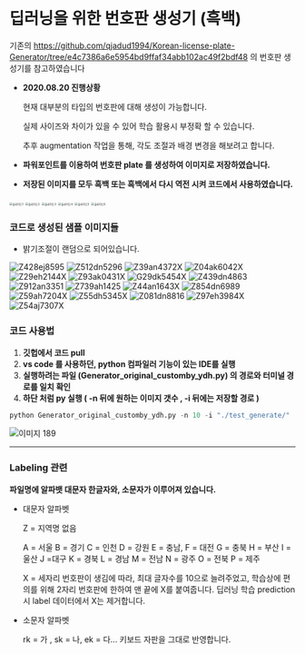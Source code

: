 # 딥러닝을 위한 번호판 생성기 (흑백)

기존의
 https://github.com/qjadud1994/Korean-license-plate-Generator/tree/e4c7386a6e5954bd9ffaf34abb102ac49f2bdf48 의 번호판 생성기를 참고하였습니다 



- **2020.08.20 진행상황**

  현재 대부분의 타입의 번호판에 대해 생성이 가능합니다.

  실제 사이즈와 차이가 있을 수 있어 학습 활용시 부정확 할 수 있습니다.

  추후 augmentation 작업을 통해, 각도 조절과 배경 변경을 해보려고 합니다.

- **파워포인트를 이용하여 번호판 plate 를 생성하여 이미지로 저장하였습니다.**



- **저장된 이미지를 모두 흑백 또는 흑백에서 다시 역전 시켜 코드에서 사용하였습니다.**

<img src="https://user-images.githubusercontent.com/58680436/90756872-d4132980-e317-11ea-9799-2b57256580e1.PNG" alt="슬라이드1" style="zoom:33%;" />
<img src="https://user-images.githubusercontent.com/58680436/90756875-d5445680-e317-11ea-9f7c-c2901a96f5dd.PNG" alt="슬라이드2" style="zoom:33%;" />
<img src="https://user-images.githubusercontent.com/58680436/90756878-d5445680-e317-11ea-90ed-4bd953e28bc8.PNG" alt="슬라이드3" style="zoom:33%;" />
<img src="https://user-images.githubusercontent.com/58680436/90756881-d5dced00-e317-11ea-8307-eebdcfd1d7e6.PNG" alt="슬라이드4" style="zoom:33%;" />
<img src="https://user-images.githubusercontent.com/58680436/90756884-d6758380-e317-11ea-8cb7-d1b7af50b9ee.PNG" alt="슬라이드5" style="zoom:33%;" />
<img src="https://user-images.githubusercontent.com/58680436/90756885-d6758380-e317-11ea-9958-b18e900c4cc4.PNG" alt="슬라이드6" style="zoom:33%;" />



### 코드로 생성된 샘플 이미지들 

* 밝기조절이 랜덤으로 되어있습니다. 

![Z428ej8595](https://user-images.githubusercontent.com/58680436/90756820-c8276780-e317-11ea-8a67-aacff2e88d0a.jpg)
![Z512dn5296](https://user-images.githubusercontent.com/58680436/90756827-c8bffe00-e317-11ea-9a53-6b0d4e2d4ed1.jpg)
![Z39an4372X](https://user-images.githubusercontent.com/58680436/90756830-c9589480-e317-11ea-9443-3650eaef0169.jpg)
![Z04ak6042X](https://user-images.githubusercontent.com/58680436/90756831-c9589480-e317-11ea-9d1c-c0507d9fa0e3.jpg)
![Z29eh2144X](https://user-images.githubusercontent.com/58680436/90756832-c9f12b00-e317-11ea-848c-803d7d632f17.jpg)
![Z93ak0431X](https://user-images.githubusercontent.com/58680436/90756833-c9f12b00-e317-11ea-9986-b6ab5fe35497.jpg)
![G29dk5454X](https://user-images.githubusercontent.com/58680436/90756835-ca89c180-e317-11ea-8716-e1b18ed42d0a.jpg)
![Z439dn4863](https://user-images.githubusercontent.com/58680436/90756837-ca89c180-e317-11ea-8223-a668c44fc1ce.jpg)
![Z912an3351](https://user-images.githubusercontent.com/58680436/90756839-cb225800-e317-11ea-98cf-1c85377dd664.jpg)
![Z739ah1425](https://user-images.githubusercontent.com/58680436/90756841-cbbaee80-e317-11ea-9055-a531ec88e497.jpg)
![Z44an1643X](https://user-images.githubusercontent.com/58680436/90756845-cbbaee80-e317-11ea-8920-337fbc7a26aa.jpg)
![Z854dn6989](https://user-images.githubusercontent.com/58680436/90756846-cc538500-e317-11ea-98f0-7be1654a8f9f.jpg)
![Z59ah7204X](https://user-images.githubusercontent.com/58680436/90756848-cc538500-e317-11ea-9a13-53bbb3a3d97b.jpg)
![Z55dh5345X](https://user-images.githubusercontent.com/58680436/90756849-ccec1b80-e317-11ea-87c7-5326867daa5e.jpg)
![Z081dn8816](https://user-images.githubusercontent.com/58680436/90756850-ccec1b80-e317-11ea-9765-bbccbe30e8d5.jpg)
![Z97eh3984X](https://user-images.githubusercontent.com/58680436/90756853-cd84b200-e317-11ea-940e-aa2abc18dba3.jpg)
![Z54aj7307X](https://user-images.githubusercontent.com/58680436/90756858-ce1d4880-e317-11ea-9dca-1033790f2810.jpg)



### 코드 사용법

1. **깃헙에서 코드 pull**
2. **vs code 를 사용하던, python 컴파일러 기능이 있는 IDE를 실행**
3. **실행하려는 파일 (Generator_original_customby_ydh.py) 의 경로와 터미널 경로를 일치 확인**
4. **하단 처럼 py 실행 ( -n 뒤에 원하는 이미지 갯수 , -i 뒤에는 저장할 경로 )**

```python
python Generator_original_customby_ydh.py -n 10 -i "./test_generate/"
```

![이미지 189](https://user-images.githubusercontent.com/58680436/90756981-fc028d00-e317-11ea-89b5-6474b515aaf9.png)



---

### Labeling 관련

**파일명에 알파뱃 대문자 한글자와, 소문자가 이루어져 있습니다.**

* 대문자 알파벳

  Z = 지역명 없음 

  A = 서울 B = 경기 C = 인천 D = 강원 E = 충남, F = 대전 G = 충북 H = 부산
  I = 울산  J  =대구 K = 경북 L = 경남 M = 전남 N = 광주 O = 전북 P = 제주

  X = 세자리 번호판이 생김에 따라, 최대 글자수를 10으로 늘려주었고, 학습상에 편의를 위해 
  2자리 번호판에 한하여 맨 끝에 X를 붙여줍니다.
  딥러닝 학습 prediction 시 label 데이터에서 X는 제거합니다. 

* 소문자 알파벳

  rk = 가 , sk = 나, ek = 다... 키보드 자판을 그대로 반영합니다. 